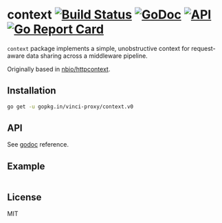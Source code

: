 # context [![Build Status](https://travis-ci.org/vinci-proxy/context.png)](https://travis-ci.org/vinci-proxy/context) [![GoDoc](https://godoc.org/github.com/vinci-proxy/vinci/context?status.svg)](https://godoc.org/github.com/vinci-proxy/vinci/context) [![API](https://img.shields.io/badge/status-stable-green.svg?style=flat)](https://godoc.org/github.com/vinci-proxy/vinci/context) [![Go Report Card](https://goreportcard.com/badge/github.com/vinci-proxy/vinci/context)](https://goreportcard.com/report/github.com/vinci-proxy/context)

`context` package implements a simple, unobstructive context for request-aware data sharing across a middleware pipeline.

Originally based in [nbio/httpcontext](https://github.com/nbio/httpcontext).

## Installation

```bash
go get -u gopkg.in/vinci-proxy/context.v0
```

## API

See [godoc](https://godoc.org/github.com/vinci-proxy/context) reference.

## Example

```go

```

## License

MIT
